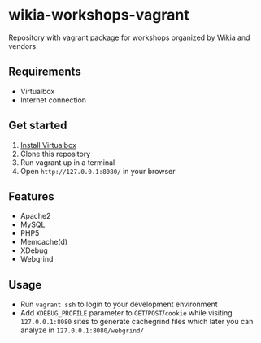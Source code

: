 # wikia-workshops-vagrant

Repository with vagrant package for workshops organized by Wikia and vendors.

## Requirements


* Virtualbox
* Internet connection

## Get started

1. [Install Virtualbox](https://www.virtualbox.org/wiki/Downloads)
2. Clone this repository
3. Run vagrant up in a terminal
4. Open `http://127.0.0.1:8080/` in your browser

## Features

* Apache2
* MySQL
* PHP5
* Memcache(d)
* XDebug
* Webgrind

## Usage

* Run `vagrant ssh` to login to your development environment
* Add `XDEBUG_PROFILE` parameter to `GET`/`POST`/`cookie` while visiting `127.0.0.1:8080` sites to generate cachegrind files which later you can analyze in `127.0.0.1:8080/webgrind/`
